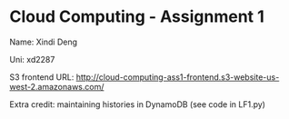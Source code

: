 # Cloud Computing - Assignment 1

Name: Xindi Deng

Uni: xd2287

S3 frontend URL: http://cloud-computing-ass1-frontend.s3-website-us-west-2.amazonaws.com/

Extra credit: maintaining histories in DynamoDB (see code in LF1.py)